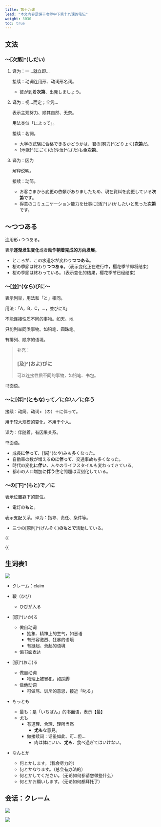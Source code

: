 ```yaml
---
title: 第十九课
lead: "本文内容是饼干老师中下第十九课的笔记"
weight: 3030
toc: true
---
```


## 文法

### ～[次第]^(しだい)

1. 译为：一...就立即...

   接续：动词连用形、动词形名词。

   - 彼が到着**次第**、出発しましょう。

2. 译为：视...而定；全凭...

   表示主观努力、顺其自然、无奈。

   用法类似「によって」。

   接续：名詞。

   - 大学の試験に合格できるかどうかは、君の[努力]^(どりょく)**次第**だ。
   - [地獄]^(じごく)の[沙汰]^(さた)も金**次第**。

3. 译为：因为

   解释说明。
   
   接续：动简。
   
   - お客さまから変更の依頼がありましたため、現在資料を変更している**次第**です。
   - 得意のコミュニケーション能力を仕事に[活]^(い)かしたいと思った**次第**です。

## ～つつある

连用形+つつある。

表示**逐渐发生变化**或者**动作朝着完成的方向发展**。

- ところが、この水道水が変わり**つつある**。
- 桜の季節は終わり**つつある**。（表示变化正在进行中，樱花季节即将结束）
- 桜の季節は終わっている。（表示变化的结果，樱花季节已经结束）

### ～[並]^(なら)びに～

表示列举，用法和「と」相同。

用法：「A，B，C，...，並びにX」

不能连接性质不同的事物。如天、地

只能列举同类事物。如铅笔、圆珠笔。

有排列、顺序的语境。

> 补充：
>
> ### [及]^(およ)びに
>
> 可以连接性质不同的事物，如铅笔、书包。

书面语。

### ～に[伴]^(ともな)って／に伴い／に伴う

接续：动简、动词+（の）＋に伴って。

用于较大规模的变化，不用于个人。

译为：伴随着。有因果关系。

书面语。

- 成長**に伴って**、[悩]^(なや)みも多くなった。
- 自動車の数が増える**のに伴って**、交通事故も多くなった。
- 時代の変化**に伴い**、人々のライフスタイルも変わってきている。
- 都市の人口増加**に伴う**住宅問題は深刻化している。

### ～の[下]^(もと)で／に

表示位置靠下的部位。

- 電灯の**もと**。

表示支配关系，译为：指导、责任、条件等。

- 三つの[原則]^(げんそく)**のもとで**活動している。

{{<audio caption="单词" src="https://tellyouwhat-static-1251995834.cos.ap-chongqing.myqcloud.com/audios/md_danci/Lesson19.mp3">}}

{{<audio caption="课文" src="https://tellyouwhat-static-1251995834.cos.ap-chongqing.myqcloud.com/audios/md_kewen/新版标日中级课文（人教版.下册）17-20课/Lesson19.mp3">}}

## 生词表1

![](https://tellyouwhat-static-1251995834.cos.ap-chongqing.myqcloud.com/images/image-20221023200515901.png)

- クレーム：claim
- 皸（ひび）
  - ひびが入る
- [怒]^(いか)る
  - 做自动词
    - 抽象、精神上的生气，如恶语
    - 有形容激烈、狂暴的语境
    - 有挺起、耸起的语境
  - 偏书面表达
- [怒]^(おこ)る
  - 做自动词
    - 物理上被冒犯，如踩脚
  - 做他动词
    - 可做骂、训斥的意思，接近「叱る」
- もっとも
  - 最も：是「いちばん」的书面语，表示【最】
  - 尤も
    - 有道理、合理、理所当然
      - **尤も**な意見。
    - 做接续词：话虽如此、可...但...
      - 肉は体にいい、**尤も**、食べ過ぎてはいけない。

- なんとか
  - 何とかします。（我会尽力的）
  - 何とかなります。（总会有办法的）
  - 何とかしてください。（无论如何都请您做些什么）
  - 何とかお願いします。（无论如何都拜托了）

## 会话：クレーム

![](https://tellyouwhat-static-1251995834.cos.ap-chongqing.myqcloud.com/images/image-20221023210325208.png)

![](https://tellyouwhat-static-1251995834.cos.ap-chongqing.myqcloud.com/images/image-20221023210349904.png)
